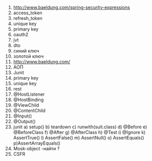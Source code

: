 1) http://www.baeldung.com/spring-security-expressions
2) access_token
3) refresh_token
4) unique key
5) primary key
6) oauth2
7) jvt
8) dto
9) синий ключ 
10) золотой ключ 
11) http://www.baeldung.com/
12) АОП
13) Junit
14) primary key
15) unique key
16) rest
17) @HostListener
18) @HostBinding
19) @ViewChild
20) @ContentChild
21) @Input()
22) @Output()
23) junit 
  a) setup()
  b) teardown
  c) runwith(suit.class)
  d) @Before
  e)  @BeforeClass
  f) @After
  g) @AfterClass
  h) @Test
  i) @Ignore
  k) AssertTrue()
  l) AssertFalse()
  m) AssertNull()
  o) AssertEquals()
  p)AssertArrayEquals()
24) Mosk-object -найти ?
25) CSFR


